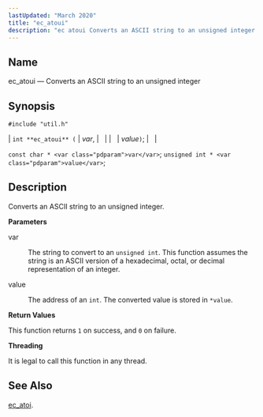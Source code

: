```yaml
---
lastUpdated: "March 2020"
title: "ec_atoui"
description: "ec atoui Converts an ASCII string to an unsigned integer int ec atoui var value const char var unsigned int value Converts an ASCII string to an unsigned integer var The string to convert to an unsigned int This function assumes the string is an ASCII version of a hexadecimal..."
---
```


<a name="apis.ec_atoui"></a> 
## Name

ec_atoui — Converts an ASCII string to an unsigned integer

## Synopsis

`#include "util.h"`

| `int **ec_atoui** (` | <var class="pdparam">var</var>, |   |
|   | <var class="pdparam">value</var>`)`; |   |

`const char * <var class="pdparam">var</var>`;
`unsigned int * <var class="pdparam">value</var>`;<a name="idp49565632"></a> 
## Description

Converts an ASCII string to an unsigned integer.

**<a name="idp49566864"></a> Parameters**

<dl class="variablelist">

<dt>var</dt>

<dd>

The string to convert to an `unsigned int`. This function assumes the string is an ASCII version of a hexadecimal, octal, or decimal representation of an integer.

</dd>

<dt>value</dt>

<dd>

The address of an `int`. The converted value is stored in `*value`.

</dd>

</dl>

**<a name="idp49572928"></a> Return Values**

This function returns `1` on success, and `0` on failure.

**<a name="idp49574736"></a> Threading**

It is legal to call this function in any thread.

<a name="idp49575840"></a> 
## See Also

[ec_atoi](/momentum/3/3-api/apis-ec-atoi).